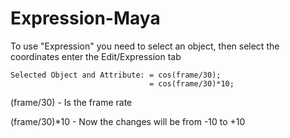 # Expression-Maya
To use "Expression" you need to select an object, then select the coordinates enter the Edit/Expression tab

```mel
Selected Object and Attribute: = cos(frame/30);
                               = cos(frame/30)*10;
```
(frame/30) - Is the frame rate

(frame/30)*10 - Now the changes will be from -10 to +10

                              
